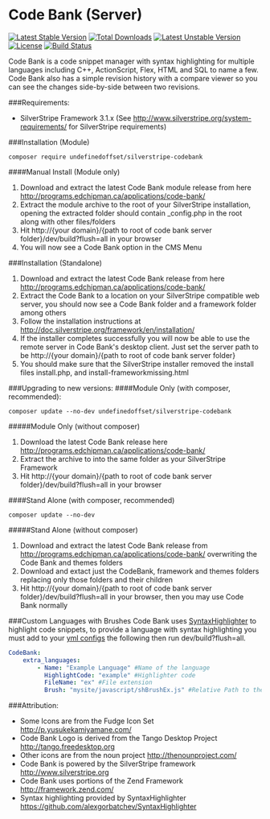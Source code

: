 Code Bank (Server)
=================
[![Latest Stable Version](https://poser.pugx.org/undefinedoffset/silverstripe-codebank/v/stable.png)](https://packagist.org/packages/undefinedoffset/silverstripe-codebank) [![Total Downloads](https://poser.pugx.org/undefinedoffset/silverstripe-codebank/downloads.png)](https://packagist.org/packages/undefinedoffset/silverstripe-codebank) [![Latest Unstable Version](https://poser.pugx.org/undefinedoffset/silverstripe-codebank/v/unstable.png)](https://packagist.org/packages/undefinedoffset/silverstripe-codebank) [![License](https://poser.pugx.org/undefinedoffset/silverstripe-codebank/license.png)](https://packagist.org/packages/undefinedoffset/silverstripe-codebank) [![Build Status](https://travis-ci.org/UndefinedOffset/silverstripe-codebank.png)](https://travis-ci.org/UndefinedOffset/silverstripe-codebank)

Code Bank is a code snippet manager with syntax highlighting for multiple languages including C++, ActionScript, Flex, HTML and SQL to name a few. Code Bank also has a simple revision history with a compare viewer so you can see the changes side-by-side between two revisions.


###Requirements:
* SilverStripe Framework 3.1.x (See http://www.silverstripe.org/system-requirements/ for SilverStripe requirements)


###Installation (Module)
```
composer require undefinedoffset/silverstripe-codebank
```

####Manual Install (Module only)
1. Download and extract the latest Code Bank module release from here http://programs.edchipman.ca/applications/code-bank/
2. Extract the module archive to the root of your SilverStripe installation, opening the extracted folder should contain _config.php in the root along with other files/folders
3. Hit http://{your domain}/{path to root of code bank server folder}/dev/build?flush=all in your browser
4. You will now see a Code Bank option in the CMS Menu


###Installation (Standalone)
1. Download and extract the latest Code Bank release from here http://programs.edchipman.ca/applications/code-bank/
2. Extract the Code Bank to a location on your SilverStripe compatible web server, you should now see a Code Bank folder and a framework folder among others
3. Follow the installation instructions at http://doc.silverstripe.org/framework/en/installation/
4. If the installer completes successfully you will now be able to use the remote server in Code Bank's desktop client. Just set the server path to be http://{your domain}/{path to root of code bank server folder}
5. You should make sure that the SilverStripe installer removed the install files install.php, and install-frameworkmissing.html


###Upgrading to new versions:
####Module Only (with composer, recommended):
```
composer update --no-dev undefinedoffset/silverstripe-codebank
```

#####Module Only (without composer)
1. Download the latest Code Bank release here http://programs.edchipman.ca/applications/code-bank/
2. Extract the archive to into the same folder as your SilverStripe Framework
3. Hit http://{your domain}/{path to root of code bank server folder}/dev/build?flush=all in your browser


####Stand Alone (with composer, recommended)
```
composer update --no-dev
```

#####Stand Alone (without composer)
1. Download and extract the latest Code Bank release from http://programs.edchipman.ca/applications/code-bank/ overwriting the Code Bank and themes folders
2. Download and extact just the CodeBank, framework and themes folders replacing only those folders and their children
3. Hit http://{your domain}/{path to root of code bank server folder}/dev/build?flush=all in your browser, then you may use Code Bank normally


###Custom Languages with Brushes
Code Bank uses [SyntaxHighlighter](https://github.com/alexgorbatchev/SyntaxHighlighter) to highlight code snippets, to provide a language with syntax highlighting you must add to your [yml configs](http://doc.silverstripe.org/framework/en/topics/configuration#setting-configuration-via-yaml-files) the following then run dev/build?flush=all.
```yml
CodeBank:
    extra_languages:
        - Name: "Example Language" #Name of the language
          HighlightCode: "example" #Highlighter code
          FileName: "ex" #File extension
          Brush: "mysite/javascript/shBrushEx.js" #Relative Path to the snippet highlighter brush
```

###Attribution:
* Some Icons are from the Fudge Icon Set http://p.yusukekamiyamane.com/
* Code Bank Logo is derived from the Tango Desktop Project http://tango.freedesktop.org
* Other icons are from the noun project http://thenounproject.com/
* Code Bank is powered by the SilverStripe framework http://www.silverstripe.org
* Code Bank uses portions of the Zend Framework http://framework.zend.com/
* Syntax highlighting provided by SyntaxHighlighter https://github.com/alexgorbatchev/SyntaxHighlighter